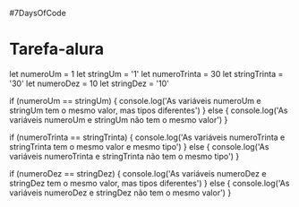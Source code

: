 #7DaysOfCode
# Tarefa-alura
let numeroUm = 1
let stringUm = '1'
let numeroTrinta = 30
let stringTrinta = '30'
let numeroDez = 10
let stringDez = '10'





if (numeroUm == stringUm) {
    console.log('As variáveis numeroUm e stringUm tem o mesmo valor, mas tipos diferentes')
  } else {
    console.log('As variáveis numeroUm e stringUm não tem o mesmo valor')
  }
  
  if (numeroTrinta == stringTrinta) {
    console.log('As variáveis numeroTrinta e stringTrinta tem o mesmo valor e mesmo tipo')
  } else {
    console.log('As variáveis numeroTrinta e stringTrinta não tem o mesmo tipo')
  }
  
  if (numeroDez == stringDez) {
    console.log('As variáveis numeroDez e stringDez tem o mesmo valor, mas tipos diferentes')
  } else {
    console.log('As variáveis numeroDez e stringDez não tem o mesmo valor')
  }
  
